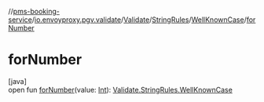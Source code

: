 //[pms-booking-service](../../../../../index.md)/[io.envoyproxy.pgv.validate](../../../index.md)/[Validate](../../index.md)/[StringRules](../index.md)/[WellKnownCase](index.md)/[forNumber](for-number.md)

# forNumber

[java]\
open fun [forNumber](for-number.md)(value: [Int](https://kotlinlang.org/api/core/kotlin-stdlib/kotlin/-int/index.html)): [Validate.StringRules.WellKnownCase](index.md)